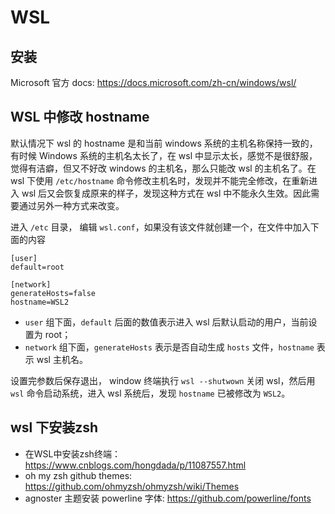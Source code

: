<!--
 * @Author: JohnJeep
 * @Date: 2022-04-07 14:19:12
 * @LastEditTime: 2022-04-07 14:50:42
 * @LastEditors: DESKTOP-0S33AUT
 * @Description: Microsoft wsl 用法
-->

# WSL

## 安装

Microsoft 官方 docs: https://docs.microsoft.com/zh-cn/windows/wsl/





## WSL 中修改 hostname

默认情况下 wsl 的 hostname 是和当前 windows 系统的主机名称保持一致的，有时候 Windows 系统的主机名太长了，在 wsl 中显示太长，感觉不是很舒服，觉得有洁癖，但又不好改 windows 的主机名，那么只能改 wsl 的主机名了。在 wsl 下使用 `/etc/hostname`  命令修改主机名时，发现并不能完全修改，在重新进入 wsl 后又会恢复成原来的样子，发现这种方式在 wsl 中不能永久生效。因此需要通过另外一种方式来改变。

进入 `/etc` 目录， 编辑 `wsl.conf`，如果没有该文件就创建一个，在文件中加入下面的内容

```
[user]
default=root

[network]
generateHosts=false
hostname=WSL2
```

- `user` 组下面，`default` 后面的数值表示进入 wsl 后默认启动的用户，当前设置为 root；
- `network` 组下面，`generateHosts` 表示是否自动生成 `hosts` 文件，`hostname` 表示 wsl 主机名。

设置完参数后保存退出， window 终端执行 `wsl --shutwown` 关闭 wsl，然后用 `wsl` 命令启动系统，进入 wsl 系统后，发现 `hostname` 已被修改为 `WSL2`。

## wsl 下安装zsh

- 在WSL中安装zsh终端：https://www.cnblogs.com/hongdada/p/11087557.html
- oh my zsh github themes: https://github.com/ohmyzsh/ohmyzsh/wiki/Themes
- agnoster 主题安装 powerline 字体: https://github.com/powerline/fonts

